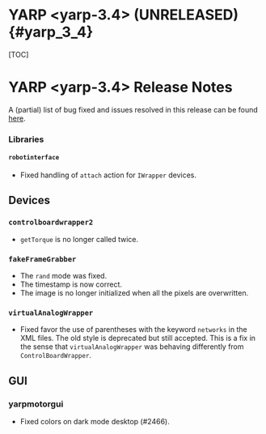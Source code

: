 YARP <yarp-3.4> (UNRELEASED)                                         {#yarp_3_4}
============================

[TOC]

YARP <yarp-3.4> Release Notes
=============================


A (partial) list of bug fixed and issues resolved in this release can be found
[here](https://github.com/robotology/yarp/issues?q=label%3A%22Fixed+in%3A+YARP+yarp-3.4%22).


### Libraries

#### `robotinterface`

* Fixed handling of `attach` action for `IWrapper` devices.


## Devices

### `controlboardwrapper2`

* `getTorque` is no longer called twice.

### `fakeFrameGrabber`

* The `rand` mode was fixed.
* The timestamp is now correct.
* The image is no longer initialized when all the pixels are overwritten.

### `virtualAnalogWrapper`

* Fixed favor the use of parentheses with the keyword `networks` in the XML
  files. The old style is deprecated but still accepted.
  This is a fix in the sense that `virtualAnalogWrapper` was behaving
  differently from `ControlBoardWrapper`.


## GUI

### yarpmotorgui

* Fixed colors on dark mode desktop (#2466).
